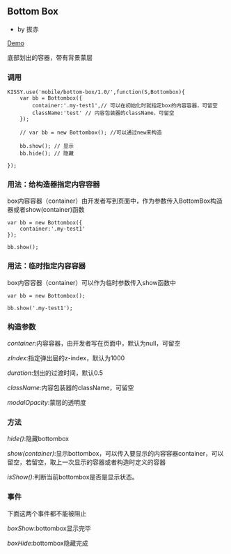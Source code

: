 ## Bottom Box

- by 拔赤

[Demo](/direct.php?type=demo&name=bottom-box)

底部划出的容器，带有背景蒙层

### 调用

	KISSY.use('mobile/bottom-box/1.0/',function(S,Bottombox){
		var bb = Bottombox({
			container:'.my-test1',// 可以在初始化时就指定box的内容容器，可留空
			className:'test' // 内容包装器的className，可留空
		});

		// var bb = new Bottombox(); //可以通过new来构造

		bb.show(); // 显示
		bb.hide(); // 隐藏

	});

### 用法：给构造器指定内容容器

box内容容器（container）由开发者写到页面中，作为参数传入BottomBox构造器或者show(container)函数

	var bb = new Bottombox({
		container:'.my-test1'
	});

	bb.show();

### 用法：临时指定内容容器

box内容容器（container）可以作为临时参数传入show函数中

	var bb = new Bottombox();

	bb.show('.my-test1');

### 构造参数

*container*:内容容器，由开发者写在页面中，默认为null，可留空

*zIndex*:指定弹出层的z-index，默认为1000

*duration*:划出的过渡时间，默认0.5

*className*:内容包装器的className，可留空

*modalOpacity*:蒙层的透明度

### 方法

*hide()*:隐藏bottombox

*show(container)*:显示bottombox，可以传入要显示的内容容器container，可以留空，若留空，取上一次显示的容器或者构造时定义的容器

*isShow()*:判断当前bottombox是否是显示状态。

### 事件

下面这两个事件都不能被阻止

*boxShow*:bottombox显示完毕

*boxHide*:bottombox隐藏完成
